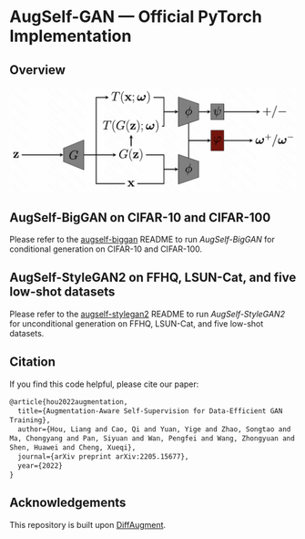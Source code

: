 # AugSelf-GAN &mdash; Official PyTorch Implementation

## Overview

![AugSelf-GAN](./resources/augself-gan.png)

## AugSelf-BigGAN on CIFAR-10 and CIFAR-100

Please refer to the [augself-biggan](https://github.com/liang-hou/augself-gan/tree/main/augself-biggan) README to run *AugSelf-BigGAN* for conditional generation on CIFAR-10 and CIFAR-100.

## AugSelf-StyleGAN2 on FFHQ, LSUN-Cat, and five low-shot datasets

Please refer to the [augself-stylegan2](https://github.com/liang-hou/augself-gan/tree/main/augself-stylegan2) README to run *AugSelf-StyleGAN2* for unconditional generation on FFHQ, LSUN-Cat, and five low-shot datasets.

## Citation

If you find this code helpful, please cite our paper:

```
@article{hou2022augmentation,
  title={Augmentation-Aware Self-Supervision for Data-Efficient GAN Training},
  author={Hou, Liang and Cao, Qi and Yuan, Yige and Zhao, Songtao and Ma, Chongyang and Pan, Siyuan and Wan, Pengfei and Wang, Zhongyuan and Shen, Huawei and Cheng, Xueqi},
  journal={arXiv preprint arXiv:2205.15677},
  year={2022}
}
```

## Acknowledgements

This repository is built upon [DiffAugment](https://github.com/mit-han-lab/data-efficient-gans).
